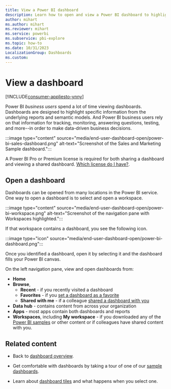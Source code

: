 ```yaml
---
title: View a Power BI dashboard
description: Learn how to open and view a Power BI dashboard to highlight specific information from the underlying reports and semantic models.
author: mihart
ms.author: mihart
ms.reviewer: mihart
ms.service: powerbi
ms.subservice: pbi-explore
ms.topic: how-to
ms.date: 10/31/2023
LocalizationGroup: Dashboards
ms.custom:  
---
```

# View a dashboard

[!INCLUDE[consumer-appliesto-ynny](../includes/consumer-appliesto-ynny.md)]


Power BI *business users* spend a lot of time viewing dashboards. Dashboards are designed to highlight specific information from the underlying reports and semantic models. And Power BI business users rely on that information for tracking, monitoring, answering questions, testing, and more--in order to make data-driven business decisions.

:::image type="content" source="media/end-user-dashboard-open/power-bi-sales-dashboard.png" alt-text="Screenshot of the Sales and Marketing Sample dashboard.":::


A Power BI Pro or Premium license is required for both sharing a dashboard and viewing a shared dashboard. [Which license do I have?](end-user-license.md). 

## Open a dashboard

Dashboards can be opened from many locations in the Power BI service. One way to open a dashboard is to select and open a workspace. 

:::image type="content" source="media/end-user-dashboard-open/power-bi-workspace.png" alt-text="Screenshot of the navigation pane with Workspaces highlighted.":::

If that workspace contains a dashboard, you see the following icon.

:::image type="icon" source="media/end-user-dashboard-open/power-bi-dashboard.png":::

Once you identified a dashboard, open it by selecting it and the dashboard fills your Power BI canvas.

On the left navigation pane, view and open dashboards from:

- **Home**
- **Browse**, 
  - **Recent** - if you recently visited a dashboard
  - **Favorites** - if you [set a dashboard as a favorite](end-user-favorite.md)
  - **Shared with me** - if a colleague [shared a dashboard with you](../collaborate-share/end-user-shared-with-me.md)
- **Data hub** - contains content from across your organization
- **Apps** - most apps contain both dashboards and reports
- **Workspaces**, including **My workspace** - if you downloaded any of the [Power BI samples](../create-reports/sample-datasets.md) or other content or if colleagues have shared content with you. 

## Related content

* Back to [dashboard overview](end-user-dashboards.md).

* Get comfortable with dashboards by taking a tour of one of our [sample dashboards](../create-reports/sample-tutorial-connect-to-the-samples.md).    
* Learn about [dashboard tiles](end-user-tiles.md) and what happens when you select one.
